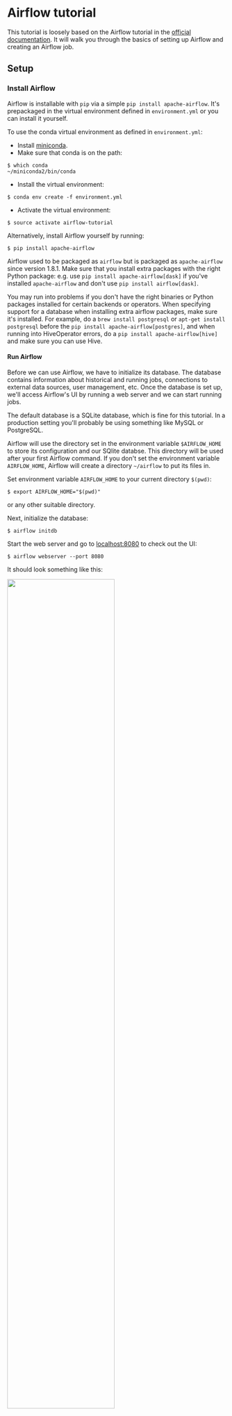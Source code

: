 # Airflow tutorial

This tutorial is loosely based on the Airflow tutorial in the [official documentation](https://pythonhosted.org/airflow/tutorial.html).
It will walk you through the basics of setting up Airflow and creating an Airflow job.


## Setup


### Install Airflow

Airflow is installable with `pip` via a simple `pip install apache-airflow`.
It's prepackaged in the virtual environment defined in `environment.yml` or you can install it yourself.


To use the conda virtual environment as defined in `environment.yml`:

* Install [miniconda](http://conda.pydata.org/miniconda.html).
* Make sure that conda is on the path:

```{bash}
$ which conda
~/miniconda2/bin/conda
```

* Install the virtual environment:

```{bash}
$ conda env create -f environment.yml
```

* Activate the virtual environment:

```{bash}
$ source activate airflow-tutorial
```

Alternatively, install Airflow yourself by running:

```{bash}
$ pip install apache-airflow
```

Airflow used to be packaged as `airflow` but is packaged as `apache-airflow` since version 1.8.1.
Make sure that you install extra packages with the right Python package: e.g. use `pip install apache-airflow[dask]` if you've installed `apache-airflow` and don't use `pip install airflow[dask]`.

You may run into problems if you don't have the right binaries or Python packages installed for certain backends or operators.
When specifying support for a database when installing extra airflow packages, make sure it's installed.
For example, do a `brew install postgresql` or `apt-get install postgresql` before the  `pip install apache-airflow[postgres]`, and when running into HiveOperator errors, do a `pip install apache-airflow[hive]` and make sure you can use Hive.


#### Run Airflow

Before we can use Airflow, we have to initialize its database.
The database contains information about historical and running jobs, connections to external data sources, 
user management, etc.
Once the database is set up, we'll access Airflow's UI by running a web server and we can start running jobs.

The default database is a SQLite database, which is fine for this tutorial.
In a production setting you'll probably be using something like MySQL or PostgreSQL.

Airflow will use the directory set in the environment variable `$AIRFLOW_HOME` to store its configuration and our SQlite databse.
This directory will be used after your first Airflow command.
If you don't set the environment variable `AIRFLOW_HOME`, Airflow will create a directory `~/airflow` to put its files in.

Set environment variable `AIRFLOW_HOME` to your current directory `$(pwd)`:

```{bash}
$ export AIRFLOW_HOME="$(pwd)"
```

or any other suitable directory.

Next, initialize the database:

```{bash}
$ airflow initdb
```

Start the web server and go to [localhost:8080](http://localhost:8080/) to check out the UI:

```{bash}
$ airflow webserver --port 8080
```

It should look something like this:

<img src="https://airflow.incubator.apache.org/_images/dags.png" style="width: 70%;"/>

With the web server running we'll start a job from a new terminal window.
Open a new terminal, activate the virtual environment and set the environment variable `$AIRFLOW_HOME` for this terminal as well:

```{bash}
$ source activate airflow-tutorial
$ export AIRFLOW_HOME="$(pwd)"
```

Run a supplied example:

```{bash}
$ airflow run example_bash_operator runme_0 2015-01-01
```

And check in the web UI that it has run by going to Browse -> Task Instances.

This concludes all the setting up that we need for this tutorial.
For more information on configuration check the sections on [Configuration](https://airflow.incubator.apache.org/configuration.html) and [Security](https://airflow.incubator.apache.org/security.html) of the Airflow documentation.
Check the [Airflow repository](https://github.com/apache/incubator-airflow/tree/master/scripts) for `upstart` and `systemd` templates.


## Job

We'll first create a job by specifying actions as a Directed Acyclic Graph (DAG) in Python and then submit it.
Tasks make up a Graph; the graph is Directed because the tasks are ordered; and we don't want to get stuck in an eternal loop so the graph also has to be Acyclic.


### File

Go to the folder that you've designated to be your `AIRFLOW_HOME`, go to the subfolder `dags/` and open a Python file with the name `airflow_tutorial.py` that will contain your DAG.

We'll first configure settings that are shared by all our tasks.
Settings for tasks can be passed as arguments when creating them, but we can also pass a dictionary with default values to the DAG.
This allows us to share default arguments for multiple tasks. 
Add the following import and dictionary to `airflow_tutorial.py` to specify the start time, email and retry settings that are shared by our tasks:


### Settings

```{python}
import datetime as dt

default_args = {
    'owner': 'me',
    'start_date': dt.datetime(2015, 6, 1),
    'retries': 1,
    'retry_delay': dt.timedelta(minutes=5),
}
```

These settings tell Airflow that this job is valid since June 1st of 2015, it should not send emails and is allowed to retry the job once if it tails.


### Job

We'll now create a DAG object that will contain our tasks:

```{python}
from airflow import DAG

with DAG('airflow_tutorial_v01',
         default_args=default_args, 
         schedule_interval='0 * * * *'
         ) as dag:
```

For our DAG we've specified a run at every hour 0 with '0 * * * *': the DAG will run each day at 00:00.
See [crontab.guru](https://crontab.guru/#0_*_*_*_*) if you for help deciphering a cron schedule expression.
Alternatively, you can use strings like `@daily` and `hourly`.

We've used a [decorator](https://jeffknupp.com/blog/2016/03/07/python-with-context-managers/) to create a DAG (new since 1.8).
All the tasks for the DAG should be indented to indicate that they are part of this DAG.

Airflow will generate DAGs runs from the `start_date` with the specified `schedule_interval`.
A run will start _after_ the time for the run has passed; the daily job for 2016-06-02 will run after 2016-06-02 23:59 and the hourly job for 2016-07-03 01:00 will start after 2016-07-03 01:59.
Airflow continuously checks if new DAG runs should be scheduled.
When you initialize on 2016-01-04 a DAG with a `start_date` at 2016-01-01 and a daily `schedule_interval`, Airflow will schedule DAG runs for all the days between 2016-01-01 and 2016-01-04.

Because Airflow saves all the (scheduled) DAG runs in its database, you generally should not change the `start_date` and `schedule_interval` of a DAG.
Instead, up the version number of the DAG (e.g. `airflow_tutorial_v02`) and use the web interface of command line tools to avoid running unnecessary tasks.

Timezones and especially daylight savings can mean trouble when scheduling things, so keep your Airflow machine in UTC.
You don't want to skip an hour because daylight savings kicks in (or out).


### Tasks

Tasks are represented by operators that either perform an action, transfer data, or sense if something has been done.
Examples of actions are running a bash script or calling a Python function; of transfers are copying tables between databases or uploading a file; and of sensors are checking if a file exists or data has been added to a database.

We'll run a job consisting of three tasks: we'll print 'hello', wait for 10 seconds and finally print 'world'. 
The first two are done with the `BashOperator` and the latter with the `PythonOperator`.
Give each operator an unique ID, a bash command and our `dag` object (the parameter `retries` is overwritten by 3 for the third operator).

```{python}
    from airflow.operators.bash_operator import BashOperator
    from airflow.operators.python_operator import PythonOperator
    
    def print_world():
        print('world')

    print_hello = BashOperator(task_id='print_hello', 
                               bash_command='echo "hello"')
    sleep = BashOperator(task_id='sleep', bash_command='sleep 5')
    print_world = PythonOperator(task_id='print_world',
                                 python_callable=print_world)
```

Dependencies in tasks are added by setting other actions as upstream (or downstream). 
Link the operations in a chain so that `sleep` will be run after `print_hellp` and is followed by `print_world`; `print_hello` -> `sleep` -> `print_world`:

```{python}
print_hello >> sleep >> print_world
```

Your final DAG should look something like:

```{python}
import datetime as dt
from airflow import DAG
from airflow.operators.bash_operator import BashOperator
from airflow.operators.python_operator import PythonOperator


def print_world():
    print('world')


default_args = {
    'owner': 'me',
    'start_date': dt.datetime(2015, 6, 1),
    'retries': 1,
    'retry_delay': dt.timedelta(minutes=5),
}


with DAG('airflow_tutorial_v01',
         default_args=default_args,
         schedule_interval='0 * * * *'
         ) as dag:

    print_hello = BashOperator(task_id='print_hello',
                               bash_command='echo "hello"')
    sleep = BashOperator(task_id='sleep', bash_command='sleep 5')
    print_world = PythonOperator(task_id='print_world',
                                 python_callable=print_world)

print_hello >> sleep >> print_world
```

Check that the DAG is valid by executing the file with python:

```{bash}
$ python airflow_tutorial.py
```


### Run the job

Airflow checks for DAGs in its `$AIRFLOW_HOME/dags/` folder.
Move `airflow_tutorial.py` to the folder `dags/` (or `~/airflow/dags if you didn't set `$AIRFLOW_HOME`).
Your job is automatically picked up and scheduled to run.

You can manually test a single task with `airflow test`:

```{bash}
airflow test airflow_tutorial_v01 print_world 2016-07-01
```
This runs the task locally as if it was for the given date, ignoring other tasks and without communication to the database.
You should see 

Use `airflow run` to manually run a task with its dependencies for a given date.

```{bash}
airflow run airflow_tutorial_v01 print_world 2016-07-01
```


## Conclusion

You've set up Airflow, created a DAG and ran a job. 
Try changing the interval to every minute, implement templating as in the [original tutorial](https://airflow.incubator.apache.org/tutorial.html#testing) and checking our more [example DAGs](https://github.com/apache/incubator-airflow/tree/master/airflow/example_dags). 
Read the [docs](https://pythonhosted.org/airflow/index.html) before really using Airflow.


## Resources

* [Airflow documentation](https://pythonhosted.org/airflow/tutorial.html)
* [ETL best practices with Airflow](https://gtoonstra.github.io/etl-with-airflow/)
